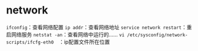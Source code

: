 # network 

`ifconfig`：查看网络配置
`ip addr`：查看网络地址
`service network restart`：重启网络服务
`netstat -an`：查看网络中运行的……
`vi /etc/sysconfig/network-scripts/ifcfg-eth0  `：ip配置文件所在位置